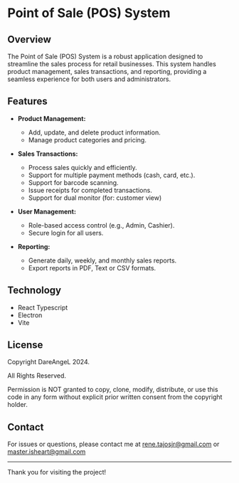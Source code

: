 # Point of Sale (POS) System

## Overview
The Point of Sale (POS) System is a robust application designed to streamline the sales process for retail businesses. This system handles product management, sales transactions, and reporting, providing a seamless experience for both users and administrators.

## Features
- **Product Management:**
  - Add, update, and delete product information.
  - Manage product categories and pricing.

- **Sales Transactions:**
  - Process sales quickly and efficiently.
  - Support for multiple payment methods (cash, card, etc.).
  - Support for barcode scanning.
  - Issue receipts for completed transactions.
  - Support for dual monitor (for: customer view)

- **User Management:**
  - Role-based access control (e.g., Admin, Cashier).
  - Secure login for all users.

- **Reporting:**
  - Generate daily, weekly, and monthly sales reports.
  - Export reports in PDF, Text or CSV formats.
 
## Technology
- React Typescript
- Electron
- Vite

## License
Copyright DareAngeL 2024.

All Rights Reserved.

Permission is NOT granted to copy, clone, modify, distribute, or use this code in any form without explicit prior written consent from the copyright holder.

## Contact
For issues or questions, please contact me at rene.tajosjr@gmail.com or master.isheart@gmail.com

---

Thank you for visiting the project!
